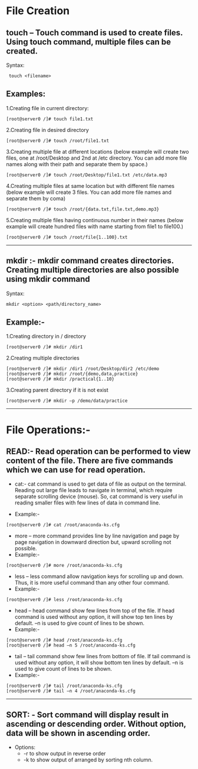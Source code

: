 # File Creation
## touch – Touch command is used to create files. Using touch command, multiple files can be created.
Syntax:
```
 touch <filename>
```
## Examples:
1.Creating file in current directory:
```
[root@server0 /]# touch file1.txt
```
2.Creating file in desired directory
```
[root@server0 /]# touch /root/file1.txt
```
3.Creating multiple file at different locations (below example will create two files, one at
/root/Desktop and 2nd at /etc directory. You can add more file names along with their path and separate them by space.)
```
[root@server0 /]# touch /root/Desktop/file1.txt /etc/data.mp3
```
4.Creating multiple files at same location but with different file names (below example will create 3 files. You can add more file names and separate them by coma)
```
[root@server0 /]# touch /root/{data.txt,file.txt,demo.mp3}
```
5.Creating multiple files having continuous number in their names (below example will create hundred files with name starting from file1 to file100.)
```
[root@server0 /]# touch /root/file{1..100}.txt
```
---
## mkdir :- mkdir command creates directories. Creating multiple directories are also possible using mkdir command
Syntax: 
```
mkdir <option> <path/directory_name>
```
## Example:-
1.Creating directory in / directory
```
[root@server0 /]# mkdir /dir1
```
2.Creating multiple directories
```
[root@server0 /]# mkdir /dir1 /root/Desktop/dir2 /etc/demo
[root@server0 /]# mkdir /root/{demo,data,practice}
[root@server0 /]# mkdir /practical{1..10}
```
3.Creating parent directory if it is not exist
```
[root@server0 /]# mkdir –p /demo/data/practice
```
---
# File Operations:-
## READ:- Read operation can be performed to view content of the file. There are five commands which we can use for read operation.
- cat:- cat command is used to get data of file as output on the terminal. Reading out large file leads to navigate in terminal, which require separate scrolling      device (mouse). So, cat command is very useful in reading smaller files with few lines of data in command line.

- Example:-
```
[root@server0 /]# cat /root/anaconda-ks.cfg
```
- more – more command provides line by line navigation and page by page navigation in downward direction but, upward scrolling not possible.
- Example:-
```
[root@server0 /]# more /root/anaconda-ks.cfg
```
- less – less command allow navigation keys for scrolling up and down. Thus, it is more useful command than any other four command.
- Example:-
```
[root@server0 /]# less /root/anaconda-ks.cfg
```
- head – head command show few lines from top of the file. If head command is used without any option, it will show top ten lines by default. –n is used to give             count of lines to be shown.
- Example:-
```
[root@server0 /]# head /root/anaconda-ks.cfg
[root@server0 /]# head –n 5 /root/anaconda-ks.cfg
```
- tail – tail command show few lines from bottom of file. If tail command is used without any option, it will show bottom ten lines by default. –n is used to give            count of lines to be shown.
- Example:-
```
[root@server0 /]# tail /root/anaconda-ks.cfg
[root@server0 /]# tail –n 4 /root/anaconda-ks.cfg
```
---
## SORT: - Sort command will display result in ascending or descending order. Without option, data will be shown in ascending order.
- Options:
     - -r to show output in reverse order
     - -k <n> to show output of arranged by sorting nth column.



















